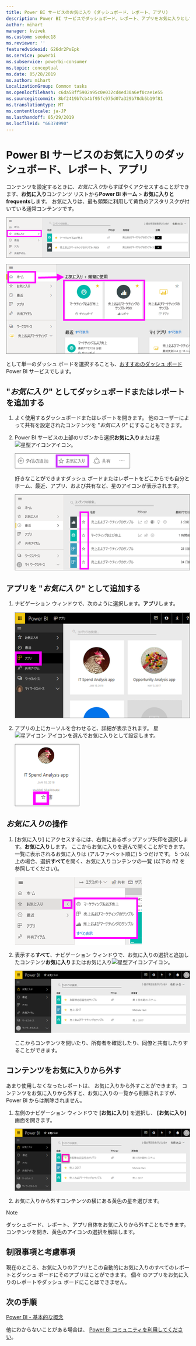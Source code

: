```yaml
---
title: Power BI サービスのお気に入り (ダッシュボード、レポート、アプリ)
description: Power BI サービスでダッシュボード、レポート、アプリをお気に入りとして設定する方法についてのドキュメント
author: mihart
manager: kvivek
ms.custom: seodec18
ms.reviewer: ''
featuredvideoid: G26dr2PsEpk
ms.service: powerbi
ms.subservice: powerbi-consumer
ms.topic: conceptual
ms.date: 05/28/2019
ms.author: mihart
LocalizationGroup: Common tasks
ms.openlocfilehash: c6da58ff5902a95c0e032cd4ed30a6ef0cae1e55
ms.sourcegitcommit: 8bf2419b7cb4bf95fc975d07a329b78db5b19f81
ms.translationtype: MT
ms.contentlocale: ja-JP
ms.lasthandoff: 05/29/2019
ms.locfileid: "66374990"
---
```

# <a name="favorite-dashboards-reports-and-apps-in-power-bi-service"></a>Power BI サービスのお気に入りのダッシュボード、レポート、アプリ
コンテンツを設定するときに、*お気に入り*からすばやくアクセスすることができます、**お気に入り**コンテンツ リストから**Power BI ホーム** >  **お気に入りと frequents**します。  お気に入りは、最も頻繁に利用して黄色のアスタリスクが付いている通常コンテンツです。

   ![お気に入りになったときのアイコン](./media/end-user-favorite/power-bi-favorite-nav.png)

   ![お気に入りになったときのアイコン](./media/end-user-favorite/power-bi-home.png)

として単一のダッシュ ボードを選択することも、[おすすめのダッシュ ボード](end-user-featured.md)Power BI サービスでします。

## <a name="add-a-dashboard-or-report-as-a-favorite"></a>"*お気に入り*" としてダッシュボードまたはレポートを追加する

1. よく使用するダッシュボードまたはレポートを開きます。 他のユーザーによって共有を設定されたコンテンツを "*お気に入り*" にすることもできます。

2. Power BI サービスの上部のリボンから選択**お気に入り**または星![星型アイコン](./media/end-user-favorite/power-bi-favorite-icon.png)アイコン。
   
   ![お気に入りになったときのアイコン](./media/end-user-favorite/powerbi-dashboard-favorite.png)
   
   好きなことができますダッシュ ボードまたはレポートをどこからでも自分とホーム、最近、アプリ、および共有など、星のアイコンが表示されます。 
   
   ![黄色の星が表示された [ダッシュボード] タブ](./media/end-user-favorite/power-bi-recent.png)

## <a name="add-an-app-as-a-favorite"></a>アプリを "*お気に入り*" として追加する

1. ナビゲーション ウィンドウで、次のように選択します。**アプリ**します。

   ![ダッシュボード](./media/end-user-favorite/power-bi-favorite-apps.png)

2. アプリの上にカーソルを合わせると、詳細が表示されます。  星 ![星アイコン](./media/end-user-favorite/power-bi-favorite-icon.png)  アイコンを選んでお気に入りとして設定します。
   
   ![アプリをポイント](./media/end-user-favorite/power-bi-favorite-app.png)

## <a name="working-with-favorites"></a>*お気に入り*の操作
1. [お気に入り] にアクセスするには、右側にあるポップアップ矢印を選択します。**お気に入り**します。  ここからお気に入りを選んで開くことができます。 一覧に表示されるお気に入りは (アルファベット順に) 5 つだけです。 5 つ以上の場合、選択**すべて**を開く、お気に入りコンテンツの一覧 (以下の #2 を参照してください)。 
   
   ![お気に入りポップアップ](./media/end-user-favorite/power-bi-favorite-flyout.png)
2. 表示する**すべて**、ナビゲーション ウィンドウで、お気に入りの選択と追加したコンテンツ**お気に入り**またはお気に入り![星型アイコン](./media/end-user-favorite/power-bi-favorites-icon.png)アイコン。  
   
    ![[お気に入り] ウィンドウ](./media/end-user-favorite/power-bi-favorites-screen.png)
   
   ここからコンテンツを開いたり、所有者を確認したり、同僚と共有したりすることができます。

## <a name="unfavorite-content"></a>コンテンツをお気に入りから外す
あまり使用しなくなったレポートは、  お気に入りから外すことができます。 コンテンツをお気に入りから外すと、お気に入りの一覧から削除されますが、Power BI からは削除されません。

1. 左側のナビゲーション ウィンドウで **[お気に入り]** を選択し、 **[お気に入り]** 画面を開きます。
   
   ![[お気に入り] 画面](./media/end-user-favorite/power-bi-unfavorites-screen.png)
2. お気に入りから外すコンテンツの横にある黄色の星を選びます。

> [!NOTE]
> ダッシュボード、レポート、アプリ自体をお気に入りから外すこともできます。 コンテンツを開き、黄色のアイコンの選択を解除します。   
> 
> 
## <a name="limitations-and-considerations"></a>制限事項と考慮事項
現在のところ、お気に入りのアプリとこの自動的にお気に入りのすべてのレポートとダッシュ ボードにそのアプリはことができます。 個々 のアプリをお気に入りのレポートやダッシュ ボードにことはできません。 

## <a name="next-steps"></a>次の手順
[Power BI - 基本的な概念](end-user-basic-concepts.md)

他にわからないことがある場合は、 [Power BI コミュニティを利用してください](http://community.powerbi.com/)。

